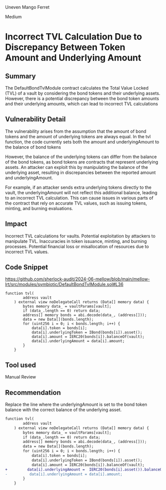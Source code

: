 Uneven Mango Ferret

Medium

# Incorrect TVL Calculation Due to Discrepancy Between Token Amount and Underlying Amount

## Summary
The DefaultBondTvlModule contract calculates the Total Value Locked (TVL) of a vault by considering the bond tokens and their underlying assets. However, there is a potential discrepancy between the bond token amounts and their underlying amounts, which can lead to incorrect TVL calculations
## Vulnerability Detail
The vulnerability arises from the assumption that the amount of bond tokens and the amount of underlying tokens are always equal. In the tvl function, the code currently sets both the amount and underlyingAmount to the balance of bond tokens

However, the balance of the underlying tokens can differ from the balance of the bond tokens, as bond tokens are contracts that represent underlying assets. An attacker can exploit this by manipulating the balance of the underlying asset, resulting in discrepancies between the reported amount and underlyingAmount.

For example, if an attacker sends extra underlying tokens directly to the vault, the underlyingAmount will not reflect this additional balance, leading to an incorrect TVL calculation. This can cause issues in various parts of the contract that rely on accurate TVL values, such as issuing tokens, minting, and burning evaluations.
## Impact
Incorrect TVL calculations for vaults.
Potential exploitation by attackers to manipulate TVL.
Inaccuracies in token issuance, minting, and burning processes.
Potential financial loss or misallocation of resources due to incorrect TVL values.
## Code Snippet
https://github.com/sherlock-audit/2024-06-mellow/blob/main/mellow-lrt/src/modules/symbiotic/DefaultBondTvlModule.sol#L36

```solidity
function tvl(
        address vault
    ) external view noDelegateCall returns (Data[] memory data) {
        bytes memory data_ = vaultParams[vault];
        if (data_.length == 0) return data;
        address[] memory bonds = abi.decode(data_, (address[]));
        data = new Data[](bonds.length);
        for (uint256 i = 0; i < bonds.length; i++) {
            data[i].token = bonds[i];
            data[i].underlyingToken = IBond(bonds[i]).asset();
            data[i].amount = IERC20(bonds[i]).balanceOf(vault);
            data[i].underlyingAmount = data[i].amount;
        }
    }
```
## Tool used

Manual Review

## Recommendation
Replace the line where the underlyingAmount is set to the bond token balance with the correct balance of the underlying asset. 

```diff
function tvl(
        address vault
    ) external view noDelegateCall returns (Data[] memory data) {
        bytes memory data_ = vaultParams[vault];
        if (data_.length == 0) return data;
        address[] memory bonds = abi.decode(data_, (address[]));
        data = new Data[](bonds.length);
        for (uint256 i = 0; i < bonds.length; i++) {
            data[i].token = bonds[i];
            data[i].underlyingToken = IBond(bonds[i]).asset();
            data[i].amount = IERC20(bonds[i]).balanceOf(vault);
+         data[i].underlyingAmount =  IERC20(bonds[i].asset()).balanceOf(vault);
-          data[i].underlyingAmount = data[i].amount;
        }
    }
```